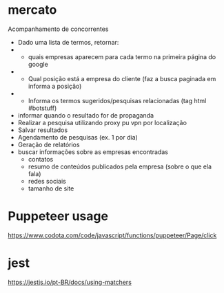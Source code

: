 # mercato

Acompanhamento de concorrentes

- Dado uma lista de termos, retornar:
- - quais empresas aparecem para cada termo na primeira página do google
- - Qual posição está a empresa do cliente (faz a busca paginada em informa a posição)
- - Informa os termos sugeridos/pesquisas relacionadas (tag html #botstuff) 
- informar quando o resultado for de propaganda
- Realizar a pesquisa utilizando proxy pu vpn por localização
- Salvar resultados
- Agendamento de pesquisas (ex. 1 por dia)
- Geração de relatórios
- buscar informações sobre as empresas encontradas
  - contatos
  - resumo de conteúdos publicados pela empresa (sobre o que ela fala)
  - redes sociais
  - tamanho de site



# Puppeteer usage

https://www.codota.com/code/javascript/functions/puppeteer/Page/click

# jest 

https://jestjs.io/pt-BR/docs/using-matchers